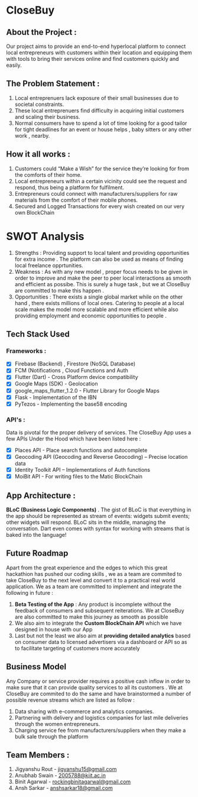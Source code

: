 # CloseBuy

## About the Project : 
Our project aims to provide an end-to-end hyperlocal platform to connect local entrepreneurs with customers within their location and equipping them with tools to bring their services online and find customers quickly and easily.

## The Problem Statement :
1. Local entreprenuers lack exposure of their small businesses due to societal constraints. 
2. These local entreprenuers find difficulty in acquiring initial customers and scaling their business.
3. Normal consumers have to spend a lot of time looking for a good tailor for tight deadlines for an event or house helps , baby sitters or any other work , nearby.

## How it all works : 
1. Customers could “Make a Wish” for the service they’re looking for from the comforts of their home.
2. Local entrepreneurs within a certain vicinity could see the request and respond, thus being a platform for fulfilment.
3. Entrepreneurs could connect with manufacturers/suppliers for raw materials from the comfort of their mobile phones.
4. Secured and Logged Transactions for every wish created on our very own BlockChain

# SWOT Analysis
1. Strengths : Providing support to local talent and providing opportunities for extra income . The platform can also be used as means of finding local freelance opprtunities.
2. Weakness : As with any new model , proper focus needs to be given in order to improve and make the peer to peer local interactions as smooth and efficient as possibe. This   is surely a huge task , but we at CloseBuy are committed to make this happen .
3. Opportunities : There exists a single global market while on the other hand , there exists millions of local ones. Catering to people at a local scale makes the model more scalable and more efficient while also providing employment and economic opportunities to people .

## Tech Stack Used

### Frameworks :
- [x] Firebase (Backend) , Firestore (NoSQL Database)
- [x] FCM (Notifications , Cloud Functions and Auth
- [x] Flutter (Dart) - Cross Platform device compatibility
- [x] Google Maps (SDK) - Geolocation
- [x] google_maps_flutter_1.2.0 - Flutter Library for Google Maps
- [x] Flask  - Implementation of the IBN
- [x] PyTezos - Implementing the base58 encoding

### API's :
Data is pivotal for the proper delivery of services. The CloseBuy App uses a few APIs Under the Hood which have been listed here :
- [x] Places API - Place search functions and autocomplete
- [x] Geocoding API (Geocoding and Reverse Geocoding) – Precise location data
- [x] Identity Toolkit API – Implementations of Auth functions
- [x] MoiBit API - For writing files to the Matic BlockChain

## App Architecture :
**BLoC (Business Logic Components)** . The gist of BLoC is that everything in the app should be represented as stream of events: widgets submit events; other widgets will respond. BLoC sits in the middle, managing the conversation. Dart even comes with syntax for working with streams that is baked into the language!

## Future Roadmap
Apart from the great experience and the edges to which this great hackathion has pushed our coding skills , we as a team are commited to take CloseBuy to the next level and convert it to a practical real world application. We as a team are committed to implement and integrate the following in future :

1. **Beta Testing of the App** : Any  product is incomplete without the feedback of consumers and subsequent reiterations. We at CloseBuy are also committed to make this journey as smooth as possible 
2. We also aim to integrate the **Custom BlockChain API** which we have designed in house with our App 
3. Last but not the least we also aim at **providing detailed analytics** based on consumer data to licensed advertisers via a dashboard or API so as to facilitate targeting of customers more accurately

## Business Model
Any Company or service provider requires a positive cash inflow in order to make sure that it can provide quality services to all its customers . We at CloseBuy are commited to do the same and have brainstormed a number of possible revenue streams which are listed as follow :
1. Data sharing with e-commerce and analytics companies.
2. Partnering with delivery and logistics companies for last mile deliveries through the women entrepreneurs.
3. Charging service fee from manufacturers/suppliers when they make a bulk sale through the platform


## Team Members :
1. Jigyanshu Rout - jigyanshu15@gmail.com
2. Anubhab Swain - 2005788@kiit.ac.in
3. Binit Agarwal - rockingbinitagarwal@gmail.com
4. Ansh Sarkar - anshsarkar18@gmail.com
